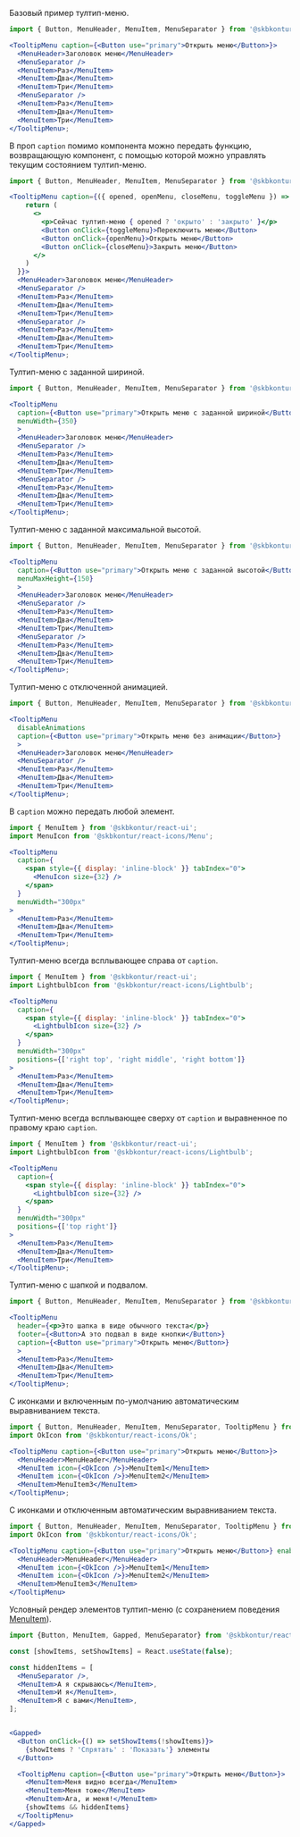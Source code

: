Базовый пример тултип-меню.

```jsx harmony
import { Button, MenuHeader, MenuItem, MenuSeparator } from '@skbkontur/react-ui';

<TooltipMenu caption={<Button use="primary">Открыть меню</Button>}>
  <MenuHeader>Заголовок меню</MenuHeader>
  <MenuSeparator />
  <MenuItem>Раз</MenuItem>
  <MenuItem>Два</MenuItem>
  <MenuItem>Три</MenuItem>
  <MenuSeparator />
  <MenuItem>Раз</MenuItem>
  <MenuItem>Два</MenuItem>
  <MenuItem>Три</MenuItem>
</TooltipMenu>;
```

В проп `caption` помимо компонента можно передать функцию, возвращающую компонент, с помощью которой можно управлять текущим состоянием тултип-меню.

```jsx harmony
import { Button, MenuHeader, MenuItem, MenuSeparator } from '@skbkontur/react-ui';

<TooltipMenu caption={({ opened, openMenu, closeMenu, toggleMenu }) => {
    return (
      <>
        <p>Сейчас тултип-меню { opened ? 'окрыто' : 'закрыто' }</p>
        <Button onClick={toggleMenu}>Переключить меню</Button>
        <Button onClick={openMenu}>Открыть меню</Button>
        <Button onClick={closeMenu}>Закрыть меню</Button>
      </>
    )
  }}>
  <MenuHeader>Заголовок меню</MenuHeader>
  <MenuSeparator />
  <MenuItem>Раз</MenuItem>
  <MenuItem>Два</MenuItem>
  <MenuItem>Три</MenuItem>
  <MenuSeparator />
  <MenuItem>Раз</MenuItem>
  <MenuItem>Два</MenuItem>
  <MenuItem>Три</MenuItem>
</TooltipMenu>;
```

Тултип-меню с заданной шириной.

```jsx harmony
import { Button, MenuHeader, MenuItem, MenuSeparator } from '@skbkontur/react-ui';

<TooltipMenu
  caption={<Button use="primary">Открыть меню с заданной шириной</Button>}
  menuWidth={350}
  >
  <MenuHeader>Заголовок меню</MenuHeader>
  <MenuSeparator />
  <MenuItem>Раз</MenuItem>
  <MenuItem>Два</MenuItem>
  <MenuItem>Три</MenuItem>
  <MenuSeparator />
  <MenuItem>Раз</MenuItem>
  <MenuItem>Два</MenuItem>
  <MenuItem>Три</MenuItem>
</TooltipMenu>;
```

Тултип-меню с заданной максимальной высотой.

```jsx harmony
import { Button, MenuHeader, MenuItem, MenuSeparator } from '@skbkontur/react-ui';

<TooltipMenu
  caption={<Button use="primary">Открыть меню с заданной высотой</Button>}
  menuMaxHeight={150}
  >
  <MenuHeader>Заголовок меню</MenuHeader>
  <MenuSeparator />
  <MenuItem>Раз</MenuItem>
  <MenuItem>Два</MenuItem>
  <MenuItem>Три</MenuItem>
  <MenuSeparator />
  <MenuItem>Раз</MenuItem>
  <MenuItem>Два</MenuItem>
  <MenuItem>Три</MenuItem>
</TooltipMenu>;
```

Тултип-меню с отключенной анимацией.

```jsx harmony
import { Button, MenuHeader, MenuItem, MenuSeparator } from '@skbkontur/react-ui';

<TooltipMenu
  disableAnimations
  caption={<Button use="primary">Открыть меню без анимации</Button>}
  >
  <MenuHeader>Заголовок меню</MenuHeader>
  <MenuSeparator />
  <MenuItem>Раз</MenuItem>
  <MenuItem>Два</MenuItem>
  <MenuItem>Три</MenuItem>
</TooltipMenu>;
```

В `caption` можно передать любой элемент.

```jsx harmony
import { MenuItem } from '@skbkontur/react-ui';
import MenuIcon from '@skbkontur/react-icons/Menu';

<TooltipMenu
  caption={
    <span style={{ display: 'inline-block' }} tabIndex="0">
      <MenuIcon size={32} />
    </span>
  }
  menuWidth="300px"
>
  <MenuItem>Раз</MenuItem>
  <MenuItem>Два</MenuItem>
  <MenuItem>Три</MenuItem>
</TooltipMenu>;
```

Тултип-меню всегда всплывающее справа от `caption`.

```jsx harmony
import { MenuItem } from '@skbkontur/react-ui';
import LightbulbIcon from '@skbkontur/react-icons/Lightbulb';

<TooltipMenu
  caption={
    <span style={{ display: 'inline-block' }} tabIndex="0">
      <LightbulbIcon size={32} />
    </span>
  }
  menuWidth="300px"
  positions={['right top', 'right middle', 'right bottom']}
>
  <MenuItem>Раз</MenuItem>
  <MenuItem>Два</MenuItem>
  <MenuItem>Три</MenuItem>
</TooltipMenu>;
```

Тултип-меню всегда всплывающее сверху от `caption` и выравненное по правому краю `caption`.

```jsx harmony
import { MenuItem } from '@skbkontur/react-ui';
import LightbulbIcon from '@skbkontur/react-icons/Lightbulb';

<TooltipMenu
  caption={
    <span style={{ display: 'inline-block' }} tabIndex="0">
      <LightbulbIcon size={32} />
    </span>
  }
  menuWidth="300px"
  positions={['top right']}
>
  <MenuItem>Раз</MenuItem>
  <MenuItem>Два</MenuItem>
  <MenuItem>Три</MenuItem>
</TooltipMenu>;
```

Тултип-меню c шапкой и подвалом.

```jsx harmony
import { Button, MenuHeader, MenuItem, MenuSeparator } from '@skbkontur/react-ui';

<TooltipMenu
  header={<p>Это шапка в виде обычного текста</p>}
  footer={<Button>А это подвал в виде кнопки</Button>}
  caption={<Button use="primary">Открыть меню</Button>}
  >
  <MenuItem>Раз</MenuItem>
  <MenuItem>Два</MenuItem>
  <MenuItem>Три</MenuItem>
</TooltipMenu>;
```

С иконками и включенным по-умолчанию автоматическим выравниванием текста.

```jsx harmony
import { Button, MenuHeader, MenuItem, MenuSeparator, TooltipMenu } from '@skbkontur/react-ui';
import OkIcon from '@skbkontur/react-icons/Ok';

<TooltipMenu caption={<Button use="primary">Открыть меню</Button>}>
  <MenuHeader>MenuHeader</MenuHeader>
  <MenuItem icon={<OkIcon />}>MenuItem1</MenuItem>
  <MenuItem icon={<OkIcon />}>MenuItem2</MenuItem>
  <MenuItem>MenuItem3</MenuItem>
</TooltipMenu>;
```

С иконками и отключенным автоматическим выравниванием текста.

```jsx harmony
import { Button, MenuHeader, MenuItem, MenuSeparator, TooltipMenu } from '@skbkontur/react-ui';
import OkIcon from '@skbkontur/react-icons/Ok';

<TooltipMenu caption={<Button use="primary">Открыть меню</Button>} enableTextAlignment={false}>
  <MenuHeader>MenuHeader</MenuHeader>
  <MenuItem icon={<OkIcon />}>MenuItem1</MenuItem>
  <MenuItem icon={<OkIcon />}>MenuItem2</MenuItem>
  <MenuItem>MenuItem3</MenuItem>
</TooltipMenu>
```

Условный рендер элементов тултип-меню (с сохранением поведения [MenuItem](#/Components/MenuItem)).

```jsx harmony
import {Button, MenuItem, Gapped, MenuSeparator} from '@skbkontur/react-ui';

const [showItems, setShowItems] = React.useState(false);

const hiddenItems = [
  <MenuSeparator />,
  <MenuItem>А я скрываюсь</MenuItem>,
  <MenuItem>И я</MenuItem>,
  <MenuItem>Я с вами</MenuItem>,
];


<Gapped>
  <Button onClick={() => setShowItems(!showItems)}>
    {showItems ? 'Спрятать' : 'Показать'} элементы
  </Button>

  <TooltipMenu caption={<Button use="primary">Открыть меню</Button>}>
    <MenuItem>Меня видно всегда</MenuItem>
    <MenuItem>Меня тоже</MenuItem>
    <MenuItem>Ага, и меня!</MenuItem>
    {showItems && hiddenItems}
  </TooltipMenu>
</Gapped>
```

